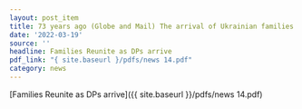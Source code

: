 ```yaml
---
layout: post_item
title: 73 years ago (Globe and Mail) The arrival of Ukrainian families
date: '2022-03-19'
source: ''
headline: Families Reunite as DPs arrive
pdf_link: "{ site.baseurl }/pdfs/news 14.pdf"
category: news
---
```


[Families Reunite as DPs arrive]({{ site.baseurl }}/pdfs/news 14.pdf)